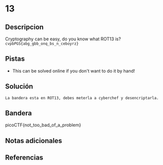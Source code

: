 # 13

## Descripcion
Cryptography can be easy, do you know what ROT13 is? `cvpbPGS{abg_gbb_onq_bs_n_ceboyrz}`

## Pistas
- This can be solved online if you don't want to do it by hand!

## Solución

```
La bandera esta en ROT13, debes meterla a cyberchef y desencriptarla.
```

## Bandera
picoCTF{not_too_bad_of_a_problem}

## Notas adicionales

## Referencias